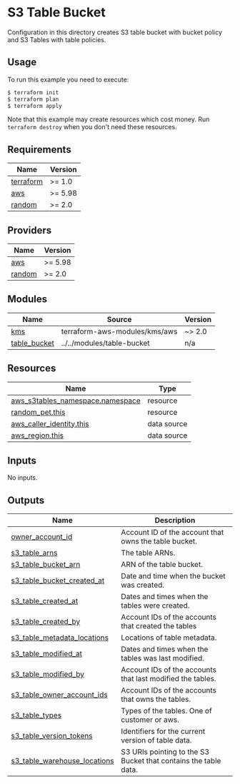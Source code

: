 # S3 Table Bucket

Configuration in this directory creates S3 table bucket with bucket policy and S3 Tables with table policies.

## Usage

To run this example you need to execute:

```bash
$ terraform init
$ terraform plan
$ terraform apply
```

Note that this example may create resources which cost money. Run `terraform destroy` when you don't need these resources.

<!-- BEGIN_TF_DOCS -->
## Requirements

| Name | Version |
|------|---------|
| <a name="requirement_terraform"></a> [terraform](#requirement\_terraform) | >= 1.0 |
| <a name="requirement_aws"></a> [aws](#requirement\_aws) | >= 5.98 |
| <a name="requirement_random"></a> [random](#requirement\_random) | >= 2.0 |

## Providers

| Name | Version |
|------|---------|
| <a name="provider_aws"></a> [aws](#provider\_aws) | >= 5.98 |
| <a name="provider_random"></a> [random](#provider\_random) | >= 2.0 |

## Modules

| Name | Source | Version |
|------|--------|---------|
| <a name="module_kms"></a> [kms](#module\_kms) | terraform-aws-modules/kms/aws | ~> 2.0 |
| <a name="module_table_bucket"></a> [table\_bucket](#module\_table\_bucket) | ../../modules/table-bucket | n/a |

## Resources

| Name | Type |
|------|------|
| [aws_s3tables_namespace.namespace](https://registry.terraform.io/providers/hashicorp/aws/latest/docs/resources/s3tables_namespace) | resource |
| [random_pet.this](https://registry.terraform.io/providers/hashicorp/random/latest/docs/resources/pet) | resource |
| [aws_caller_identity.this](https://registry.terraform.io/providers/hashicorp/aws/latest/docs/data-sources/caller_identity) | data source |
| [aws_region.this](https://registry.terraform.io/providers/hashicorp/aws/latest/docs/data-sources/region) | data source |

## Inputs

No inputs.

## Outputs

| Name | Description |
|------|-------------|
| <a name="output_owner_account_id"></a> [owner\_account\_id](#output\_owner\_account\_id) | Account ID of the account that owns the table bucket. |
| <a name="output_s3_table_arns"></a> [s3\_table\_arns](#output\_s3\_table\_arns) | The table ARNs. |
| <a name="output_s3_table_bucket_arn"></a> [s3\_table\_bucket\_arn](#output\_s3\_table\_bucket\_arn) | ARN of the table bucket. |
| <a name="output_s3_table_bucket_created_at"></a> [s3\_table\_bucket\_created\_at](#output\_s3\_table\_bucket\_created\_at) | Date and time when the bucket was created. |
| <a name="output_s3_table_created_at"></a> [s3\_table\_created\_at](#output\_s3\_table\_created\_at) | Dates and times when the tables were created. |
| <a name="output_s3_table_created_by"></a> [s3\_table\_created\_by](#output\_s3\_table\_created\_by) | Account IDs of the accounts that created the tables |
| <a name="output_s3_table_metadata_locations"></a> [s3\_table\_metadata\_locations](#output\_s3\_table\_metadata\_locations) | Locations of table metadata. |
| <a name="output_s3_table_modified_at"></a> [s3\_table\_modified\_at](#output\_s3\_table\_modified\_at) | Dates and times when the tables was last modified. |
| <a name="output_s3_table_modified_by"></a> [s3\_table\_modified\_by](#output\_s3\_table\_modified\_by) | Account IDs of the accounts that last modified the tables. |
| <a name="output_s3_table_owner_account_ids"></a> [s3\_table\_owner\_account\_ids](#output\_s3\_table\_owner\_account\_ids) | Account IDs of the accounts that owns the tables. |
| <a name="output_s3_table_types"></a> [s3\_table\_types](#output\_s3\_table\_types) | Types of the tables. One of customer or aws. |
| <a name="output_s3_table_version_tokens"></a> [s3\_table\_version\_tokens](#output\_s3\_table\_version\_tokens) | Identifiers for the current version of table data. |
| <a name="output_s3_table_warehouse_locations"></a> [s3\_table\_warehouse\_locations](#output\_s3\_table\_warehouse\_locations) | S3 URIs pointing to the S3 Bucket that contains the table data. |
<!-- END_TF_DOCS -->
